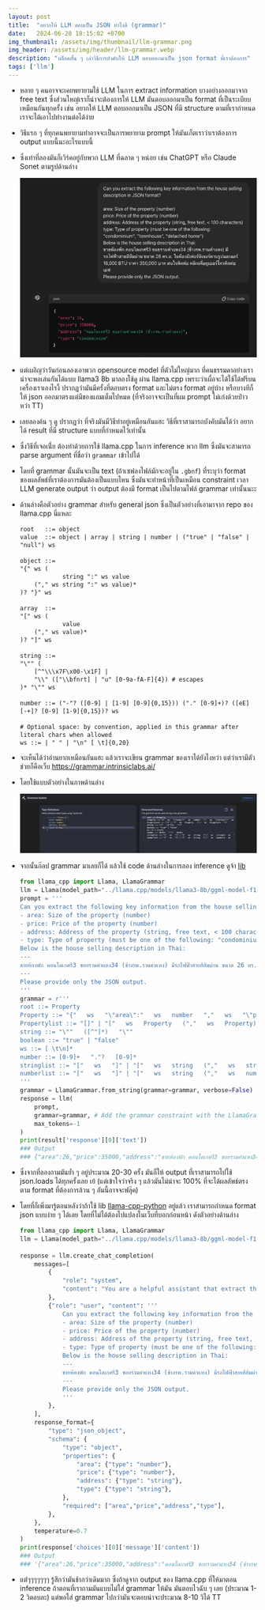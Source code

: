 ```yaml
---
layout: post
title:  "อยากให้ LLM ตอบเป็น JSON ทำไงดี (grammar)"
date:   2024-06-20 18:15:02 +0700
img_thumbnail: /assets/img/thumbnail/llm-grammar.png
img_header: /assets/img/header/llm-grammar.webp
description: "บล็อคสั้น ๆ เล่าวิธีการบังคับให้ LLM ตอบออกมาเป็น json format ที่เราต้องการ"
tags: ['llm']
---
```



- หลาย ๆ คนอาจจะเคยพยายามใช้ LLM ในการ extract information บางอย่างออกมาจาก free text ซึ่งส่วนใหญ๋เราก็น่าจะต้องการให้ LLM มันตอบออกมาเป็น format ที่เป็นระเบียบเหมือนกันทุกครั้ง เช่น อยากให้ LLM ตอบออกมาเป็น JSON ที่มี structure ตามที่เรากำหนด เราจะได้เอาไปทำงานต่อได้ง่าย

- วิธีแรก ๆ ที่ทุกคนพยายามทำอาจจะเป็นการพยายาม prompt ให้มันเก็ตเราว่าเราต้องการ output แบบนี้นะอะไรแบบนี้

- ซึ่งเท่าที่ลองมันก็เวิร์คอยู่กับพวก LLM ที่ฉลาด ๆ หน่อย เช่น ChatGPT หรือ Claude Sonet ตามรูปด้านล่าง

    ![alt text](/assets/img/llm-grammar/chatgpt.png)

- แต่เผอิญว่าวันก่อนลองเอาพวก opensource model ที่ตัวไม่ใหญ่มาก ที่คนธรรมดาอย่างเราน่าจะพอเล่นกันได้แบบ llama3 8b มาลองใช้ดู ผ่าน llama.cpp เพราะว่าเผื่อจะได้ใช้ได้ฟรีบนเครื่องเราเองไรงี้ ปรากฏว่ามันมีครั้งที่ตอบตรง format และไม่ตรง format อยู่บ้าง หรือบางทีก็ให้ json ออกมาตรงแต่มีของแถมเต็มไปหมด (ที่จริงอาจจะเป็นที่ผม prompt ไม่เก่งด้วยป่าวหว่า TT)
- เลยลองค้น ๆ ดู ปรากฏว่า ที่จริงมันมีวิธีทำอยู่เหมือนกันแฮะ วิธีที่เราสามารถบังคับมันได้ว่า อยากได้ result ที่มี structure แบบที่กำหนดไว้เท่านั้น 
- ซึ่งวิธีที่เจอเนี่่ย ต้องทำด้วยการใช้ llama.cpp ในการ inference พวก llm ซึ่งมันจะสามารถ parse argument ที่ชื่อว่า `grammar` เข้าไปได้
- โดยที่ grammar นั้นมันจะเป็น text (ถ้าเซฟลงไฟล์มักจะอยู่ใน `.gbnf`) ที่ระบุว่า format ของผลลัพธ์ที่เราต้องการมันต้องเป็นแบบไหน ซึ่งมันจะทำหน้าที่เป็นเหมือน constraint เวลา LLM generate output ว่า output ต้องมี format เป็นไปตามไฟล์ grammar เท่านั้นนะะ
- ด้านล่างคือตัวอย่าง grammar สำหรับ general json ซึ่งเป็นตัวอย่างที่เอามาจาก repo ของ llama.cpp นี่แหละ

    ```
    root   ::= object
    value  ::= object | array | string | number | ("true" | "false" | "null") ws

    object ::=
    "{" ws (
                string ":" ws value
        ("," ws string ":" ws value)*
    )? "}" ws

    array  ::=
    "[" ws (
                value
        ("," ws value)*
    )? "]" ws

    string ::=
    "\"" (
        [^"\\\x7F\x00-\x1F] |
        "\\" (["\\bfnrt] | "u" [0-9a-fA-F]{4}) # escapes
    )* "\"" ws

    number ::= ("-"? ([0-9] | [1-9] [0-9]{0,15})) ("." [0-9]+)? ([eE] [-+]? [0-9] [1-9]{0,15})? ws

    # Optional space: by convention, applied in this grammar after literal chars when allowed
    ws ::= | " " | "\n" [ \t]{0,20}

    ```

- จะเห็นได้ว่าอ่านยากเหมือนกันแฮะ แล้วเราจะเขียน grammar ของเราได้ยังไงหว่า แต่ว่าเรามีตัวช่วยก็คือเว็บ https://grammar.intrinsiclabs.ai/
- โดยใช้แบบตัวอย่างในภาพด้านล่าง 

    ![alt text](/assets/img/llm-grammar/grammar-builder.png)

- จากนั้นก๊อป grammar มาเลยก็ได้ แล้วใช้ code ด้านล่างในการลอง inference ดูจ้า [lib](https://github.com/abetlen/llama-cpp-python)

    ```python
    from llama_cpp import Llama, LlamaGrammar
    llm = Llama(model_path="../llama.cpp/models/llama3-8b/ggml-model-f16.gguf")
    prompt = '''
    Can you extract the following key information from the house selling description in JSON format?
    - area: Size of the property (number)
    - price: Price of the property (number)
    - address: Address of the property (string, free text, < 100 characters)
    - type: Type of property (must be one of the following: "condominium", "townhouse", "detached home")
    Below is the house selling description in Thai:
    ---
    ขายห้องพัก คอนโดเกศรี3 ซอยรามคำแหง34 (ข้างรพ.รามคำแหง) มีรถไฟฟ้าสายสีส้มผ่าน ขนาด 26 ตร.ม. ในห้องมีเฟอร์นิเจอร์ตามรูปและแอร์ 18,000 BTU ราคา 350,000 บาท สนใจติดต่อ คลิกเพื่อดูเบอร์โทรติดต่อ เอฟ
    ---
    Please provide only the JSON output.
    '''
    grammar = r'''
    root ::= Property
    Property ::= "{"   ws   "\"area\":"   ws   number   ","   ws   "\"price\":"   ws   number   ","   ws   "\"type\":"   ws   string   ","   ws   "\"address\":"   ws   string   "}"
    Propertylist ::= "[]" | "["   ws   Property   (","   ws   Property)*   "]"
    string ::= "\""   ([^"]*)   "\""
    boolean ::= "true" | "false"
    ws ::= [ \t\n]*
    number ::= [0-9]+   "."?   [0-9]*
    stringlist ::= "["   ws   "]" | "["   ws   string   (","   ws   string)*   ws   "]"
    numberlist ::= "["   ws   "]" | "["   ws   string   (","   ws   number)*   ws   "]"
    '''
    grammar = LlamaGrammar.from_string(grammar=grammar, verbose=False)
    response = llm(
        prompt,
        grammar=grammar, # Add the grammar constraint with the LlamaGrammar object
        max_tokens=-1
    )
    print(result['response'][0]['text'])
    ### Output
    ### {"area":26,"price":35000,"address":"ขายห้องพัก คอนโดเกศรี3 ซอยรามคำแหง34 (ข้างรพ.รามคำแหง)","type":"condominium"}
    ```

- ซึ่งจากที่ลองถามมันย้ำ ๆ อยู่ประมาณ 20-30 ครั้ง มันก็ให้ output ที่เราสามารถไปใช้ json.loads ได้ทุกครั้งเลย เย้ (แต่เข้าใจว่าจริง ๆ แล้วมันไม่น่าจะ 100% ที่จะได้ผลลัพธ์ตรงตาม format ที่ต้องการล้วน ๆ อันนี้อาจจะฟลุ๊ค)
- โดยที่ก็เพิ่งมารู้ตอนหลังว่าถ้าใช้ lib [llama-cpp-python](https://github.com/abetlen/llama-cpp-python) อยู่แล้ว เราสามารถกำหนด format json แบบง่าย ๆ ได้เลย โดยที่ไม่ได้ต้องไปแปลงในเว็บที่บอกก่อนหน้า ดังตัวอย่างด้านล่าง
    ```python
    from llama_cpp import Llama, LlamaGrammar
    llm = Llama(model_path="../llama.cpp/models/llama3-8b/ggml-model-f16.gguf")

    response = llm.create_chat_completion(
        messages=[
            {
                "role": "system",
                "content": "You are a helpful assistant that extract the information and outputs in JSON.",
            },
            {"role": "user", "content": '''
                Can you extract the following key information from the house selling description in JSON format?
                - area: Size of the property (number)
                - price: Price of the property (number)
                - address: Address of the property (string, free text, < 100 characters)
                - type: Type of property (must be one of the following: "condominium", "townhouse", "detached home")
                Below is the house selling description in Thai:
                ---
                ขายห้องพัก คอนโดเกศรี3 ซอยรามคำแหง34 (ข้างรพ.รามคำแหง) มีรถไฟฟ้าสายสีส้มผ่าน ขนาด 26 ตร.ม. ในห้องมีเฟอร์นิเจอร์ตามรูปและแอร์ 18,000 BTU ราคา 350,000 บาท สนใจติดต่อ คลิกเพื่อดูเบอร์โทรติดต่อ เอฟ
                ---
                Please provide only the JSON output.
                '''
            },
        ],
        response_format={
            "type": "json_object",
            "schema": {
                "type": "object",
                "properties": {
                    "area": {"type": "number"},
                    "price": {"type": "number"},
                    "address": {"type": "string"},
                    "type": {"type": "string"},
                },
                "required": ["area","price","address","type"],
            },
        },
        temperature=0.7
    )
    print(response['choices'][0]['message']['content'])
    ### Output
    ### '{"area":26,"price":35000,"address":"คอนโดเกศรี3 ซอยรามคำแหง34 (ข้างรพ.รามคำแหง)","type":"condominium"}'
    ```
- แต่่ๆๆๆๆๆๆๆ รู้สึกว่ามันช้ากว่าเดิมมาก ซึ่งถ้าดูจาก output ของ llama.cpp ที่ให้มาตอน inference ถ้าตอนที่เราถามมันแบบไม่ใส่ grammar ให้มัน มันตอบไวฉับ ๆ เลย (ประมาณ 1-2 วิตอบละ) แต่พอใส่ grammar ไปกว่ามันจะตอบน่าจะประมาณ 8-10 วิได้ TT
